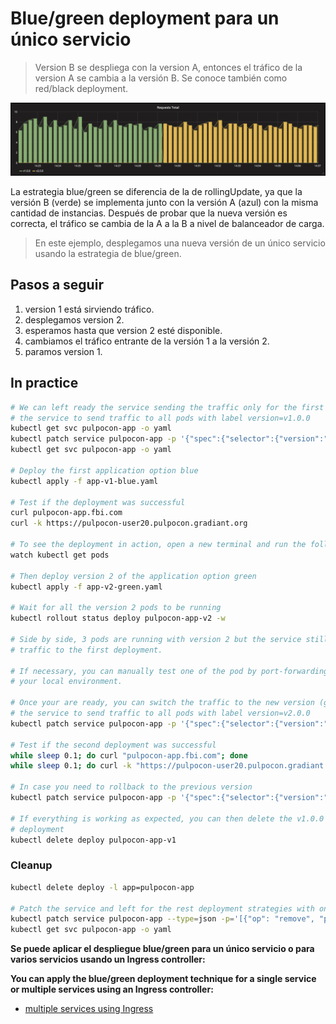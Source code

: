 Blue/green deployment para un único servicio
=====================

> Version B se despliega con la version A, entonces el tráfico de la version A se cambia a la versión B. Se conoce también como red/black deployment.

![kubernetes blue-green deployment](grafana-blue-green.png)

La estrategia blue/green se diferencia de la de rollingUpdate, ya que la versión B (verde) se implementa junto con la versión A (azul) con la misma cantidad de instancias. 
Después de probar que la nueva versión es correcta, el tráfico se cambia de la A a la B a nivel de balanceador de carga.

> En este ejemplo, desplegamos una nueva versión de un único servicio usando la estrategia de blue/green.

## Pasos a seguir

1. version 1 está sirviendo tráfico.
1. desplegamos version 2.
1. esperamos hasta que version 2 esté disponible.
1. cambiamos el tráfico entrante de la versión 1 a la versión 2.
1. paramos version 1.

## In practice

```bash
# We can left ready the service sending the traffic only for the first version (blue) by patching
# the service to send traffic to all pods with label version=v1.0.0
kubectl get svc pulpocon-app -o yaml
kubectl patch service pulpocon-app -p '{"spec":{"selector":{"version":"v1.0.0"}}}'
kubectl get svc pulpocon-app -o yaml

# Deploy the first application option blue
kubectl apply -f app-v1-blue.yaml

# Test if the deployment was successful
curl pulpocon-app.fbi.com
curl -k https://pulpocon-user20.pulpocon.gradiant.org

# To see the deployment in action, open a new terminal and run the following command.
watch kubectl get pods

# Then deploy version 2 of the application option green
kubectl apply -f app-v2-green.yaml

# Wait for all the version 2 pods to be running
kubectl rollout status deploy pulpocon-app-v2 -w

# Side by side, 3 pods are running with version 2 but the service still send
# traffic to the first deployment.

# If necessary, you can manually test one of the pod by port-forwarding it to
# your local environment.

# Once your are ready, you can switch the traffic to the new version (green) by patching
# the service to send traffic to all pods with label version=v2.0.0
kubectl patch service pulpocon-app -p '{"spec":{"selector":{"version":"v2.0.0"}}}'

# Test if the second deployment was successful
while sleep 0.1; do curl "pulpocon-app.fbi.com"; done
while sleep 0.1; do curl -k "https://pulpocon-user20.pulpocon.gradiant.org"; done

# In case you need to rollback to the previous version
kubectl patch service pulpocon-app -p '{"spec":{"selector":{"version":"v1.0.0"}}}'

# If everything is working as expected, you can then delete the v1.0.0
# deployment
kubectl delete deploy pulpocon-app-v1
```

### Cleanup

```bash
kubectl delete deploy -l app=pulpocon-app

# Patch the service and left for the rest deployment strategies with only selector "app: pulpocon-app"
kubectl patch service pulpocon-app --type=json -p='[{"op": "remove", "path": "/spec/selector/version"}]'
kubectl get svc pulpocon-app -o yaml
```

**Se puede aplicar el despliegue blue/green para un único servicio o para varios servicios usando un Ingress controller:**

**You can apply the blue/green deployment technique for a single service or
multiple services using an Ingress controller:**

- [multiple services using Ingress](https://github.com/ContainerSolutions/k8s-deployment-strategies/tree/master/blue-green/multiple-services)

